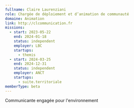 ```yaml
---
fullname: Claire Laurenziani
role: Chargée de déploiement et d’animation de communauté
domaine: Animation
link: http://clcommunication.fr
missions:
  - start: 2023-05-22
    end: 2024-01-18
    status: independent
    employer: LBC
    startups:
      - themis
  - start: 2024-03-25
    end: 2024-12-31
    status: independent
    employer: ANCT
    startups:
      - suite.territoriale
memberType: beta
---
```

Communicante engagée pour l'environnement

